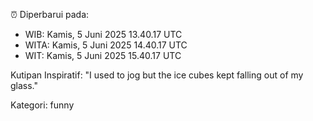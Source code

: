 ⏰ Diperbarui pada:
- WIB: Kamis, 5 Juni 2025 13.40.17 UTC
- WITA: Kamis, 5 Juni 2025 14.40.17 UTC
- WIT: Kamis, 5 Juni 2025 15.40.17 UTC

Kutipan Inspiratif:
"I used to jog but the ice cubes kept falling out of my glass."


Kategori: funny

